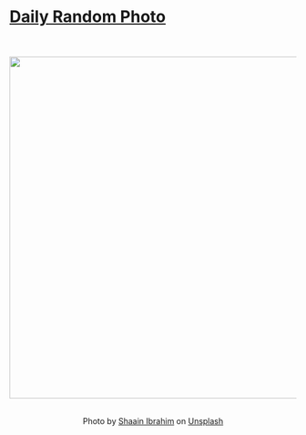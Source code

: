 # [Daily Random Photo](https://www.dailyrandomphoto.com/)

<div align="center">
  <br>
  <br>
  <a href="https://www.dailyrandomphoto.com/p/2024/2024-08-10/"><img src="https://images.unsplash.com/photo-1721908919551-46f452378140?crop=entropy&cs=tinysrgb&fit=max&fm=jpg&ixid=M3w3NzUwOHwwfDF8cmFuZG9tfHx8fHx8fHx8MTcyMzI1MDA4N3w&ixlib=rb-4.0.3&q=80&w=1080" width="600px"></a>
  <br>
  <br>
  <p class="has-text-grey">Photo by <a href="https://unsplash.com/@shadesmv?utm_source=Daily%20Random%20Photo&amp;utm_medium=referral" target="_blank" rel="noopener noreferrer">Shaain Ibrahim</a> on <a href="https://unsplash.com/photos/a-couple-of-people-standing-on-top-of-a-sandy-beach-xvxhy7C3Kjs?utm_source=Daily%20Random%20Photo&amp;utm_medium=referral" target="_blank" rel="noopener noreferrer">Unsplash</a></p>
</div>

